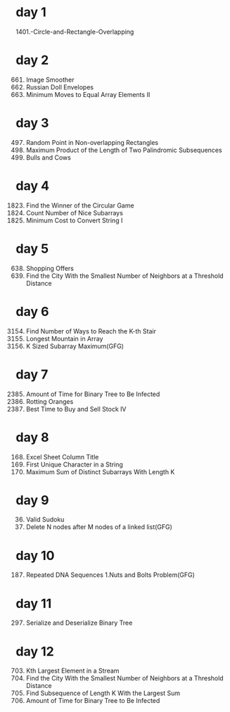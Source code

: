 # day 1 
1401.-Circle-and-Rectangle-Overlapping

# day 2
661. Image Smoother
354. Russian Doll Envelopes
462. Minimum Moves to Equal Array Elements II
     
# day 3
497. Random Point in Non-overlapping Rectangles
2002. Maximum Product of the Length of Two Palindromic Subsequences
299. Bulls and Cows

# day 4
1823. Find the Winner of the Circular Game
1248. Count Number of Nice Subarrays
2976. Minimum Cost to Convert String I

# day 5
638. Shopping Offers
1334. Find the City With the Smallest Number of Neighbors at a Threshold Distance

# day 6
3154. Find Number of Ways to Reach the K-th Stair
845. Longest Mountain in Array
1.  K Sized Subarray Maximum(GFG)

# day 7
2385. Amount of Time for Binary Tree to Be Infected
994. Rotting Oranges
188. Best Time to Buy and Sell Stock IV

# day 8
168. Excel Sheet Column Title
387. First Unique Character in a String
2461. Maximum Sum of Distinct Subarrays With Length K

# day 9
36. Valid Sudoku
1. Delete N nodes after M nodes of a linked list(GFG)

# day 10
187. Repeated DNA Sequences
1.Nuts and Bolts Problem(GFG)

# day 11
297. Serialize and Deserialize Binary Tree

# day 12
703. Kth Largest Element in a Stream
1334. Find the City With the Smallest Number of Neighbors at a Threshold Distance
2099. Find Subsequence of Length K With the Largest Sum
2385. Amount of Time for Binary Tree to Be Infected
